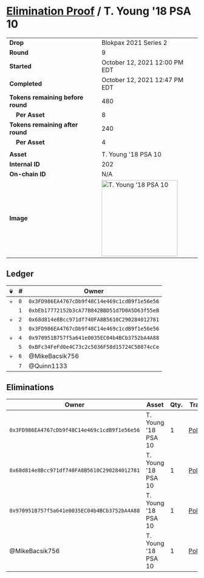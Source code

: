 # [Elimination Proof](./readme.md) / T. Young &#039;18 PSA 10

|||
|---|---|
| **Drop** | Blokpax 2021 Series 2 |
| **Round** | 9 |
| **Started** | October 12, 2021 12:00 PM EDT |
| **Completed** | October 12, 2021 12:47 PM EDT |
| **Tokens remaining before round** | 480 |
| **&nbsp;&nbsp;&nbsp;&nbsp;Per Asset** | 8 |
| **Tokens remaining after round** | 240 |
| **&nbsp;&nbsp;&nbsp;&nbsp;Per Asset** | 4 |
| | |
| **Asset** | T. Young &#039;18 PSA 10 |
| **Internal ID** | 202 |
| **On-chain ID** | N/A |
| **Image** | <img src="https://tcdn.blokpax.com/9484ebfa-6351-4aec-b443-7648daf59f0d/2d7b9b1eed3f009122f28ce900dd9445cc6dce122ce7a4851baae6b62722e8f5.jpg" height="200" alt="T. Young &#039;18 PSA 10" /> |

## Ledger

| 💀 | # | Owner |
| --- | --- | --- |
| 💀 | `0` | `0x3FD986EA4767cDb9f48C14e469c1cdB9f1e56e56` |
|  | `1` | `0xbEb17772152b3cA77B842BBD51d7D0A5D63f55eB` |
| 💀 | `2` | `0x68d814e8Bcc971df740FA8B5610C290284012781` |
|  | `3` | `0x3FD986EA4767cDb9f48C14e469c1cdB9f1e56e56` |
| 💀 | `4` | `0x970951B757f5a641e0035EC04b4BCb3752bA4A88` |
|  | `5` | `0xBFc34FeFd0e4C73c2c5036F58d15724C50874cCe` |
| 💀 | `6` | @MikeBacsik756 |
|  | `7` | @Quinn1133 |


## Eliminations

| Owner | Asset | Qty. | Transaction |
| --- | --- | --- | --- |
| `0x3FD986EA4767cDb9f48C14e469c1cdB9f1e56e56` | T. Young '18 PSA 10 | 1 | [Polygonscan](https://polygonscan.com/tx/0x7edb455fd350521ec6b413fb6872ebad2647b7db554e40c3b1db6580ac968206) |
| `0x68d814e8Bcc971df740FA8B5610C290284012781` | T. Young '18 PSA 10 | 1 | [Polygonscan](https://polygonscan.com/tx/0xbe1c630b1982054dc8437fa55b7f76aab13a4695dbee8031732925d8261651ca) |
| `0x970951B757f5a641e0035EC04b4BCb3752bA4A88` | T. Young '18 PSA 10 | 1 | [Polygonscan](https://polygonscan.com/tx/0x009bf5a380924222b4b0520cadc48b5117b10166382f3ade6fc253f74795dfe4) |
| @MikeBacsik756 | T. Young '18 PSA 10 | 1 | [Polygonscan](https://polygonscan.com/tx/0xa1864e0020f7d2454bcd0b990368033762efdb54448fea5be26937d696a44f3a) |
